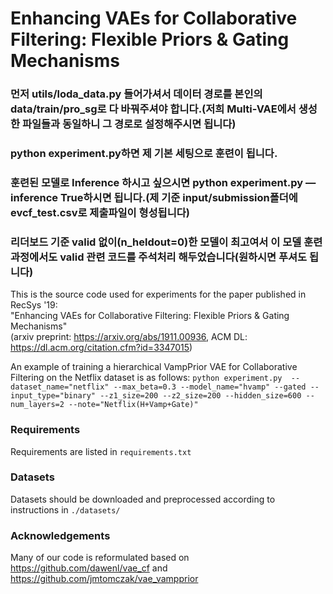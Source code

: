 # Enhancing VAEs for Collaborative Filtering: Flexible Priors & Gating Mechanisms

### 먼저 utils/loda_data.py 들어가셔서 데이터 경로를 본인의 data/train/pro_sg로 다 바꿔주셔야 합니다.(저희 Multi-VAE에서 생성한 파일들과 동일하니 그 경로로 설정해주시면 됩니다)  
### python experiment.py하면 제 기본 세팅으로 훈련이 됩니다.  
### 훈련된 모델로 Inference 하시고 싶으시면 python experiment.py —inference True하시면 됩니다.(제 기준 input/submission폴더에 evcf_test.csv로 제출파일이 형성됩니다)
### 리더보드 기준 valid 없이(n_heldout=0)한 모델이 최고여서 이 모델 훈련 과정에서도 valid 관련 코드를 주석처리 해두었습니다(원하시면 푸셔도 됩니다)


This is the source code used for experiments for the paper published in RecSys '19:  
"Enhancing VAEs for Collaborative Filtering: Flexible Priors & Gating Mechanisms"    
(arxiv preprint: https://arxiv.org/abs/1911.00936, ACM DL: https://dl.acm.org/citation.cfm?id=3347015)

An example of training a hierarchical VampPrior VAE for Collaborative Filtering on the Netflix dataset is as follows:
`python experiment.py  --dataset_name="netflix" --max_beta=0.3 --model_name="hvamp" --gated --input_type="binary" --z1_size=200 --z2_size=200 --hidden_size=600 --num_layers=2 --note="Netflix(H+Vamp+Gate)"`

### Requirements
Requirements are listed in `requirements.txt`

### Datasets
Datasets should be downloaded and preprocessed according to instructions in `./datasets/`

### Acknowledgements
Many of our code is reformulated based on https://github.com/dawenl/vae_cf and https://github.com/jmtomczak/vae_vampprior
